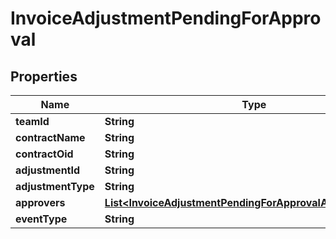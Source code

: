 

# InvoiceAdjustmentPendingForApproval


## Properties

| Name | Type | Description | Notes |
|------------ | ------------- | ------------- | -------------|
|**teamId** | **String** |  |  [optional] |
|**contractName** | **String** |  |  |
|**contractOid** | **String** |  |  |
|**adjustmentId** | **String** |  |  |
|**adjustmentType** | **String** |  |  |
|**approvers** | [**List&lt;InvoiceAdjustmentPendingForApprovalApproversInner&gt;**](InvoiceAdjustmentPendingForApprovalApproversInner.md) |  |  [optional] |
|**eventType** | **String** |  |  |



